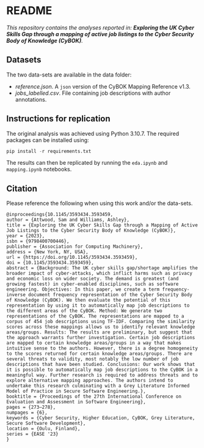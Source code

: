 # README

*This repository contains the analyses reported in: **Exploring the UK Cyber Skills Gap through a mapping of active
job listings to the Cyber Security Body of Knowledge (CyBOK)**.*

## Datasets

The two data-sets are available in the data folder:

- *reference.json*. A `json` version of the CyBOK Mapping Reference v1.3.
- *jobs_labelled.csv*. File containing job descriptions with author annotations. 

## Instructions for replication

The original analysis was achieved using Python 3.10.7. The required packages can be installed using:

```py
pip install -r requirements.txt
```

The results can then be replicated by running the `eda.ipynb` and `mapping.ipynb` notebooks.

## Citation

Please reference the following when using this work and/or the data-sets.

```
@inproceedings{10.1145/3593434.3593459,
author = {Attwood, Sam and Williams, Ashley},
title = {Exploring the UK Cyber Skills Gap through a Mapping of Active Job Listings to the Cyber Security Body of Knowledge (CyBOK)},
year = {2023},
isbn = {9798400700446},
publisher = {Association for Computing Machinery},
address = {New York, NY, USA},
url = {https://doi.org/10.1145/3593434.3593459},
doi = {10.1145/3593434.3593459},
abstract = {Background: The UK cyber skills gap/shortage amplifies the broader impact of cyber-attacks, which inflict harms such as privacy and economic loss on wider society. The demand is greatest (and growing fastest) in cyber-enabled disciplines, such as software engineering. Objectives: In this paper, we create a term frequency-inverse document frequency representation of the Cyber Security Body of Knowledge (CyBOK). We then evaluate the potential of this representation by using it to automatically map job descriptions to the different areas of the CyBOK. Method: We generate two representations of the CyBOK. The representations are mapped to a corpus of 454 job descriptions using TF-IDF. Comparing the similarity scores across these mappings allows us to identify relevant knowledge areas/groups. Results: The results are preliminary, but suggest that the approach warrants further investigation. Certain job descriptions are mapped to certain knowledge areas/groups in a way that makes intuitive sense to the authors. However, there is a degree homogeneity to the scores returned for certain knowledge areas/groups. There are several threats to validity, most notably the low number of job descriptions that have been studied. Conclusions: Our work shows that it is possible to automatically map job descriptions to the CyBOK in a meaningful way. Further research is required to address threats and to explore alternative mapping approaches. The authors intend to undertake this research culminating with a Grey Literature Informed Model of Practice in Secure Software Engineering.},
booktitle = {Proceedings of the 27th International Conference on Evaluation and Assessment in Software Engineering},
pages = {273–278},
numpages = {6},
keywords = {Cyber Security, Higher Education, CyBOK, Grey Literature, Secure Software Development},
location = {Oulu, Finland},
series = {EASE '23}
}
```


